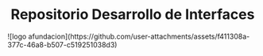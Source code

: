 <h1 align="center"> Repositorio Desarrollo de Interfaces </h1>
![logo afundacion](https://github.com/user-attachments/assets/f411308a-377c-46a8-b507-c519251038d3)


